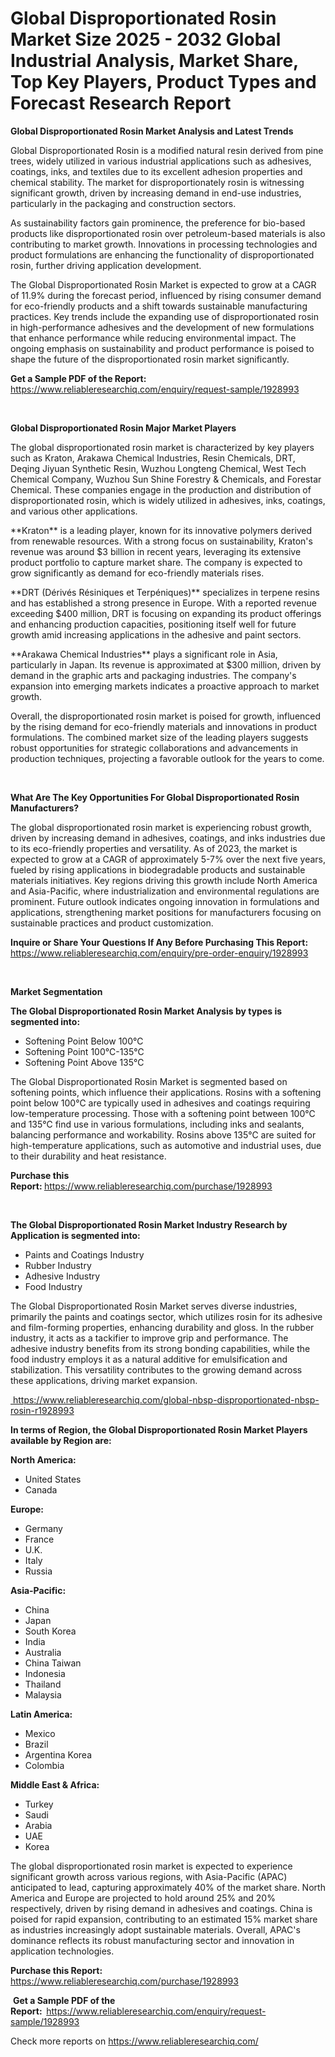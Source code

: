 <p><h1>Global Disproportionated Rosin Market Size 2025 - 2032 Global Industrial Analysis, Market Share, Top Key Players, Product Types and Forecast Research Report</h1></p><p><strong>Global Disproportionated Rosin Market Analysis and Latest Trends</strong></p>
<p><p>Global Disproportionated Rosin is a modified natural resin derived from pine trees, widely utilized in various industrial applications such as adhesives, coatings, inks, and textiles due to its excellent adhesion properties and chemical stability. The market for disproportionately rosin is witnessing significant growth, driven by increasing demand in end-use industries, particularly in the packaging and construction sectors. </p><p>As sustainability factors gain prominence, the preference for bio-based products like disproportionated rosin over petroleum-based materials is also contributing to market growth. Innovations in processing technologies and product formulations are enhancing the functionality of disproportionated rosin, further driving application development.</p><p>The Global Disproportionated Rosin Market is expected to grow at a CAGR of 11.9% during the forecast period, influenced by rising consumer demand for eco-friendly products and a shift towards sustainable manufacturing practices. Key trends include the expanding use of disproportionated rosin in high-performance adhesives and the development of new formulations that enhance performance while reducing environmental impact. The ongoing emphasis on sustainability and product performance is poised to shape the future of the disproportionated rosin market significantly.</p></p>
<p><strong>Get a Sample PDF of the Report:&nbsp;</strong> <a href="https://www.reliableresearchiq.com/enquiry/request-sample/1928993?utm_campaign=2853&utm_medium=2&utm_source=Github&utm_content=ia&utm_term=29032025&utm_id=global-disproportionated-rosin">https://www.reliableresearchiq.com/enquiry/request-sample/1928993</a></p>
<p>&nbsp;</p>
<p><strong>Global Disproportionated Rosin Major Market Players</strong></p>
<p><p>The global disproportionated rosin market is characterized by key players such as Kraton, Arakawa Chemical Industries, Resin Chemicals, DRT, Deqing Jiyuan Synthetic Resin, Wuzhou Longteng Chemical, West Tech Chemical Company, Wuzhou Sun Shine Forestry & Chemicals, and Forestar Chemical. These companies engage in the production and distribution of disproportionated rosin, which is widely utilized in adhesives, inks, coatings, and various other applications.</p><p>**Kraton** is a leading player, known for its innovative polymers derived from renewable resources. With a strong focus on sustainability, Kraton's revenue was around $3 billion in recent years, leveraging its extensive product portfolio to capture market share. The company is expected to grow significantly as demand for eco-friendly materials rises.</p><p>**DRT (Dérivés Résiniques et Terpéniques)** specializes in terpene resins and has established a strong presence in Europe. With a reported revenue exceeding $400 million, DRT is focusing on expanding its product offerings and enhancing production capacities, positioning itself well for future growth amid increasing applications in the adhesive and paint sectors.</p><p>**Arakawa Chemical Industries** plays a significant role in Asia, particularly in Japan. Its revenue is approximated at $300 million, driven by demand in the graphic arts and packaging industries. The company's expansion into emerging markets indicates a proactive approach to market growth.</p><p>Overall, the disproportionated rosin market is poised for growth, influenced by the rising demand for eco-friendly materials and innovations in product formulations. The combined market size of the leading players suggests robust opportunities for strategic collaborations and advancements in production techniques, projecting a favorable outlook for the years to come.</p></p>
<p>&nbsp;</p>
<p><strong>What Are The Key Opportunities For Global Disproportionated Rosin Manufacturers?</strong></p>
<p><p>The global disproportionated rosin market is experiencing robust growth, driven by increasing demand in adhesives, coatings, and inks industries due to its eco-friendly properties and versatility. As of 2023, the market is expected to grow at a CAGR of approximately 5-7% over the next five years, fueled by rising applications in biodegradable products and sustainable materials initiatives. Key regions driving this growth include North America and Asia-Pacific, where industrialization and environmental regulations are prominent. Future outlook indicates ongoing innovation in formulations and applications, strengthening market positions for manufacturers focusing on sustainable practices and product customization.</p></p>
<p><strong>Inquire or Share Your Questions If Any Before Purchasing This Report:</strong> <a href="https://www.reliableresearchiq.com/enquiry/pre-order-enquiry/1928993?utm_campaign=2853&utm_medium=2&utm_source=Github&utm_content=ia&utm_term=29032025&utm_id=global-disproportionated-rosin">https://www.reliableresearchiq.com/enquiry/pre-order-enquiry/1928993</a></p>
<p>&nbsp;</p>
<p><strong>Market Segmentation</strong></p>
<p><strong>The Global Disproportionated Rosin Market Analysis by types is segmented into:</strong></p>
<p><ul><li>Softening Point Below 100℃</li><li>Softening Point 100℃-135℃</li><li>Softening Point Above 135℃</li></ul></p>
<p><p>The Global Disproportionated Rosin Market is segmented based on softening points, which influence their applications. Rosins with a softening point below 100℃ are typically used in adhesives and coatings requiring low-temperature processing. Those with a softening point between 100℃ and 135℃ find use in various formulations, including inks and sealants, balancing performance and workability. Rosins above 135℃ are suited for high-temperature applications, such as automotive and industrial uses, due to their durability and heat resistance.</p></p>
<p><strong>Purchase this Report:&nbsp;</strong><a href="https://www.reliableresearchiq.com/purchase/1928993?utm_campaign=2853&utm_medium=2&utm_source=Github&utm_content=ia&utm_term=29032025&utm_id=global-disproportionated-rosin">https://www.reliableresearchiq.com/purchase/1928993</a></p>
<p>&nbsp;</p>
<p><strong>The Global Disproportionated Rosin Market Industry Research by Application is segmented into:</strong></p>
<p><ul><li>Paints and Coatings Industry</li><li>Rubber Industry</li><li>Adhesive Industry</li><li>Food Industry</li></ul></p>
<p><p>The Global Disproportionated Rosin Market serves diverse industries, primarily the paints and coatings sector, which utilizes rosin for its adhesive and film-forming properties, enhancing durability and gloss. In the rubber industry, it acts as a tackifier to improve grip and performance. The adhesive industry benefits from its strong bonding capabilities, while the food industry employs it as a natural additive for emulsification and stabilization. This versatility contributes to the growing demand across these applications, driving market expansion.</p></p>
<p><a href="https://www.reliableresearchiq.com/global-nbsp-disproportionated-nbsp-rosin-r1928993?utm_campaign=2853&utm_medium=2&utm_source=Github&utm_content=ia&utm_term=29032025&utm_id=global-disproportionated-rosin">&nbsp;https://www.reliableresearchiq.com/global-nbsp-disproportionated-nbsp-rosin-r1928993</a></p>
<p><strong>In terms of Region, the Global Disproportionated Rosin Market Players available by Region are:</strong></p>
<p>
    <p> <strong> North America: </strong>
        <ul>
            <li>United States</li>
            <li>Canada</li>
        </ul>
        </p> 
    <p> <strong> Europe: </strong>
        <ul>
            <li>Germany</li>
            <li>France</li>
            <li>U.K.</li>
            <li>Italy</li>
            <li>Russia</li>
        </ul>
        </p> 
    <p> <strong> Asia-Pacific: </strong>
        <ul>
            <li>China</li>
            <li>Japan</li>
            <li>South Korea</li>
            <li>India</li>
            <li>Australia</li>
            <li>China Taiwan</li>
            <li>Indonesia</li>
            <li>Thailand</li>
            <li>Malaysia</li>
        </ul>
        </p> 
    <p> <strong> Latin America: </strong>
        <ul>
            <li>Mexico</li>
            <li>Brazil</li>
            <li>Argentina Korea</li>
            <li>Colombia</li>
        </ul>
        </p> 
    <p> <strong> Middle East & Africa: </strong>
        <ul>
            <li>Turkey</li>
            <li>Saudi</li>
            <li>Arabia</li>
            <li>UAE</li>
            <li>Korea</li>
        </ul>
    </p>
    </p>
<p><p>The global disproportionated rosin market is expected to experience significant growth across various regions, with Asia-Pacific (APAC) anticipated to lead, capturing approximately 40% of the market share. North America and Europe are projected to hold around 25% and 20% respectively, driven by rising demand in adhesives and coatings. China is poised for rapid expansion, contributing to an estimated 15% market share as industries increasingly adopt sustainable materials. Overall, APAC's dominance reflects its robust manufacturing sector and innovation in application technologies.</p></p>
<p><strong>Purchase this Report: </strong><a href="https://www.reliableresearchiq.com/purchase/1928993?utm_campaign=2853&utm_medium=2&utm_source=Github&utm_content=ia&utm_term=29032025&utm_id=global-disproportionated-rosin">https://www.reliableresearchiq.com/purchase/1928993</a></p>
<p>&nbsp;<strong>Get a Sample PDF of the Report:&nbsp;&nbsp;</strong><a href="https://www.reliableresearchiq.com/enquiry/request-sample/1928993?utm_campaign=2853&utm_medium=2&utm_source=Github&utm_content=ia&utm_term=29032025&utm_id=global-disproportionated-rosin">https://www.reliableresearchiq.com/enquiry/request-sample/1928993</a></p>
<p><strong></strong></p>
<p>Check more reports on <a href="https://www.reliableresearchiq.com/?utm_campaign=2853&utm_medium=2&utm_source=Github&utm_content=ia&utm_term=29032025&utm_id=global-disproportionated-rosin">https://www.reliableresearchiq.com/</a></p>